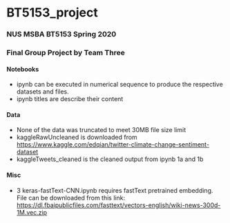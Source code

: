 # BT5153_project
### NUS MSBA BT5153 Spring 2020 
### Final Group Project by Team Three


#### Notebooks
- ipynb can be executed in numerical sequence to produce the respective datasets and files.
- ipynb titles are describe their content


#### Data
- None of the data was truncated to meet 30MB file size limit
- kaggleRawUncleaned is downloaded from <https://www.kaggle.com/edqian/twitter-climate-change-sentiment-dataset>
- kaggleTweets_cleaned is the cleaned output from ipynb 1a and 1b


#### Misc
- 3 keras-fastText-CNN.ipynb requires fastText pretrained embedding. File can be downloaded from this link:  <https://dl.fbaipublicfiles.com/fasttext/vectors-english/wiki-news-300d-1M.vec.zip>
